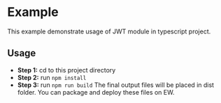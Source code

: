 # Example
This example demonstrate usage of JWT module in typescript project.

## Usage

* **Step 1:** cd to this project directory
* **Step 2:** run `npm install`
* **Step 3:** run `npm run build` The final output files will be placed in dist folder. You can package and deploy these files on EW.
